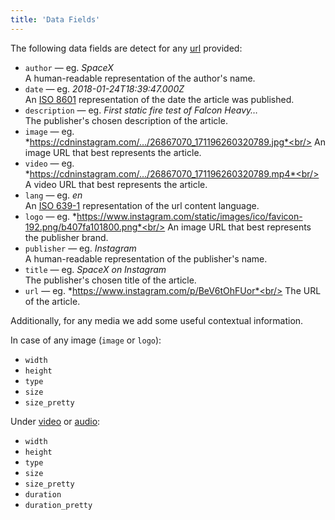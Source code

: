 ```yaml
---
title: 'Data Fields'
--- 
```


The following data fields are detect for any [url](/docs/api/api-parameters/url) provided:

- `author` — eg. *SpaceX*<br/>
  A human-readable representation of the author's name.
- `date` — eg. *2018-01-24T18:39:47.000Z*<br/>
  An [ISO 8601](https://en.wikipedia.org/wiki/ISO_8601) representation of the date the article was published.
- `description` — eg. *First static fire test of Falcon Heavy…* <br/>
  The publisher's chosen description of the article.
- `image` — eg. *https://cdninstagram.com/…/26867070_171196260320789.jpg*<br/>
  An image URL that best represents the article.
- `video` — eg. *https://cdninstagram.com/…/26867070_171196260320789.mp4*<br/>
  A video URL that best represents the article.
- `lang` — eg. *en*<br/>
  An [ISO 639-1](https://en.wikipedia.org/wiki/ISO_639-1) representation of the url content language.
- `logo` — eg. *https://www.instagram.com/static/images/ico/favicon-192.png/b407fa101800.png*<br/>
  An image URL that best represents the publisher brand.
- `publisher` — eg. *Instagram*<br/>
  A human-readable representation of the publisher's name.
- `title` — eg. *SpaceX on Instagram*<br/>
  The publisher's chosen title of the article.
- `url` — eg. *https://www.instagram.com/p/BeV6tOhFUor*<br/>
  The URL of the article.

Additionally, for any media we add some useful contextual information.

In case of any image (`image` or `logo`):
  - `width`
  - `height`
  - `type`
  - `size`
  - `size_pretty`

Under [video](/docs/api/api-parameters/video) or [audio](/docs/api/api-parameters/audio):
  - `width`
  - `height`
  - `type`
  - `size`
  - `size_pretty`
  - `duration`
  - `duration_pretty`